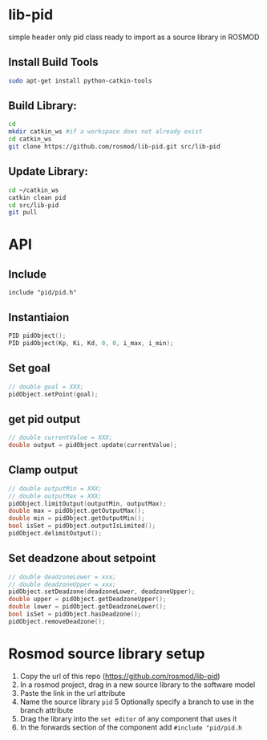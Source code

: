 # lib-pid
simple header only pid class ready to import as a source library in ROSMOD


Install Build Tools
-------------------------

```bash
sudo apt-get install python-catkin-tools
```

Build Library:
-------------

```bash
cd
mkdir catkin_ws #if a workspace does not already exist
cd catkin_ws
git clone https://github.com/rosmod/lib-pid.git src/lib-pid
```

Update Library:
-----------------

```bash
cd ~/catkin_ws
catkin clean pid
cd src/lib-pid
git pull
```

# API

## Include

`include "pid/pid.h"`

## Instantiaion

```c++
PID pidObject();
PID pidObject(Kp, Ki, Kd, 0, 0, i_max, i_min);
```

## Set goal

```c++
// double goal = XXX;
pidObject.setPoint(goal);
```

## get pid output

```c++
// double currentValue = XXX;
double output = pidObject.update(currentValue);
```

## Clamp output

```c++
// double outputMin = XXX;
// double outputMax = XXX;
pidObject.limitOutput(outputMin, outputMax);
double max = pidObject.getOutputMax();
double min = pidObject.getOutputMin();
bool isSet = pidObject.outputIsLimited();
pidObject.delimitOutput();
```
## Set deadzone about setpoint

```c++
// double deadzoneLower = xxx;
// double deadzoneUpper = xxx;
pidObject.setDeadzone(deadzoneLower, deadzoneUpper);
double upper = pidObject.getDeadzoneUpper();
double lower = pidObject.getDeadzoneLower();
bool isSet = pidObject.hasDeadzone();
pidObject.removeDeadzone();
```

# Rosmod source library setup

1. Copy the url of this repo (https://github.com/rosmod/lib-pid)
2. In a rosmod project, drag in a new source library to the software model
3. Paste the link in the url attribute
4. Name the source library `pid`
5  Optionally specify a branch to use in the branch attribute
6. Drag the library into the `set editor` of any component that uses it
7. In the forwards section of the component add `#include "pid/pid.h`
